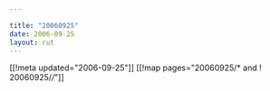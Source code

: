 ```yaml
---

title: "20060925"
date: 2006-09-25
layout: rut
---
```


[[!meta updated="2006-09-25"]]
[[!map pages="20060925/* and ! 20060925/*/*"]]
